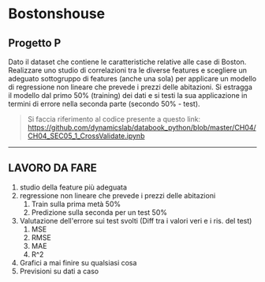 # Bostonshouse

## Progetto P

Dato il dataset che contiene le caratteristiche relative alle case di Boston. Realizzare uno
studio di correlazioni tra le diverse features e scegliere un adeguato sottogruppo di features
(anche una sola) per applicare un modello di regressione non lineare che prevede i prezzi
delle abitazioni. Si estragga il modello dal primo 50% (training) dei dati e si testi la sua
applicazione in termini di errore nella seconda parte (secondo 50% - test).

> Si faccia riferimento al codice presente a questo link:
> <https://github.com/dynamicslab/databook_python/blob/master/CH04/CH04_SEC05_1_CrossValidate.ipynb>

---

## LAVORO DA FARE

1. studio della feature più adeguata
2. regressione non lineare che prevede i prezzi delle abitazioni
   1. Train sulla prima metà 50%
   2. Predizione sulla seconda per un test 50%
3. Valutazione dell'errore sui test svolti (Diff tra i valori veri e i ris. del test)
   1. MSE
   2. RMSE
   3. MAE
   4. R^2
4. Grafici a mai finire su qualsiasi cosa
5. Previsioni su dati a caso
